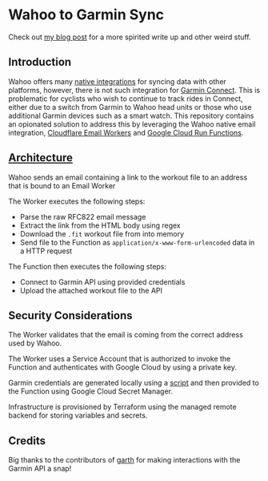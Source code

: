 # Wahoo to Garmin Sync

Check out [my blog post](https://ben.okkema.org/posts/wahoo-to-garmin-sync) for a more spirited write up and other weird stuff.

## Introduction

Wahoo offers many [native integrations](https://support.wahoofitness.com/hc/en-us/articles/23022859474962-Wahoo-App-Partners) for syncing data with other platforms, however, there is not such integration for [Garmin Connect](https://connect.garmin.com/). This is problematic for cyclists who wish to continue to track rides in Connect, either due to a switch from Garmin to Wahoo head units or those who use additional Garmin devices such as a smart watch. This repository contains an opionated solution to address this by leveraging the Wahoo native email integration, [Cloudflare Email Workers](https://developers.cloudflare.com/email-routing/email-workers/) and [Google Cloud Run Functions](https://cloud.google.com/run/docs/runtimes/python). 

## [Architecture](./docs/architecture.md)

Wahoo sends an email containing a link to the workout file to an address that is bound to an Email Worker

The Worker executes the following steps:
  - Parse the raw RFC822 email message 
  - Extract the link from the HTML body using regex
  - Download the `.fit` workout file from into memory
  - Send file to the Function as `application/x-www-form-urlencoded` data in a HTTP request

The Function then executes the following steps:
  - Connect to Garmin API using provided credentials
  - Upload the attached workout file to the API


## Security Considerations

The Worker validates that the email is coming from the correct address used by Wahoo. 

The Worker uses a Service Account that is authorized to invoke the Function and authenticates with Google Cloud by using a private key. 

Garmin credentials are generated locally using a [script](./scripts/login.py) and then provided to the Function using Google Cloud Secret Manager. 

Infrastructure is provisioned by Terraform using the managed remote backend for storing variables and secrets.

## Credits

Big thanks to the contributors of [garth](https://github.com/matin/garth) for making interactions with the Garmin API a snap!
